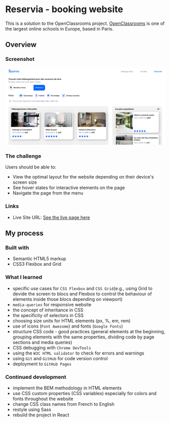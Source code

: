 # Reservia - booking website

This is a solution to the OpenClassrooms project. [OpenClassrooms](https://openclassrooms.com/) is one of the largest online schools in Europe, based in Paris.

## Overview

### Screenshot

![](/images/screenshot.png)

### The challenge

Users should be able to:

- View the optimal layout for the website depending on their device's screen size
- See hover states for interactive elements on the page
- Navigate the page from the menu

### Links

- Live Site URL: [See the live page here](https://kasia307584.github.io/reservia-booking-website/)

## My process

### Built with

- Semantic HTML5 markup
- CSS3 Flexbox and Grid

### What I learned

- specific use cases for `CSS Flexbox` and `CSS Grid`(e.g., using Grid to devide the screen to blocs and Flexbox to control the behaviour of elements inside those blocs depending on viewport)
- `media-queries` for responsive website
- the concept of inheritance in CSS
- the specificity of selectors in CSS
- choosing size units for HTML elements (px, %, em, rem)
- use of icons (`Font Awesome`) and fonts (`Google Fonts`)
- structure CSS code - good practices (general elements at the beginning, grouping elements with the same properties, dividing code by page sections and media queries)
- CSS debugging with `Chrome DevTools`
- using the `W3C HTML validator` to check for errors and warnings
- using `Git` and `GitHub` for code version control
- deployment to `GitHub Pages`

### Continued development

- implement the BEM methodology in HTML elements
- use CSS custom properties (CSS variables) especially for colors and fonts throughout the website
- change CSS class names from French to English
- restyle using Sass
- rebuild the project in React
